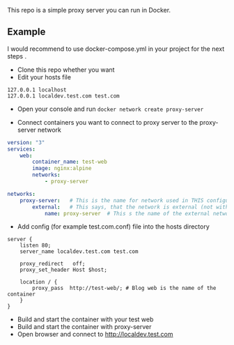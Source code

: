 This repo is a simple proxy server you can run in Docker.

## Example
I would recommend to use docker-compose.yml in your project for the next steps .

- Clone this repo whether you want
- Edit your hosts file
````
127.0.0.1 localhost
127.0.0.1 localdev.test.com test.com
````

- Open your console and run `docker network create proxy-server`

- Connect containers you want to connect to proxy server to the proxy-server network
````yaml
version: "3"
services:
    web:
        container_name: test-web
        image: nginx:alpine
        networks:
            - proxy-server

networks:
    proxy-server:   # This is the name for network used in THIS configuration file
        external:   # This says, that the network is external (not within this docker-compose.yml)
            name: proxy-server  # This s the name of the external network
````

- Add config (for example test.com.conf) file into the hosts directory
````
server {
    listen 80;
    server_name localdev.test.com test.com
    
    proxy_redirect   off;
    proxy_set_header Host $host;
    
    location / {
        proxy_pass  http://test-web/; # Blog web is the name of the container
    }
}
````

- Build and start the container with your test web
- Build and start the container with proxy-server
- Open browser and connect to http://localdev.test.com
